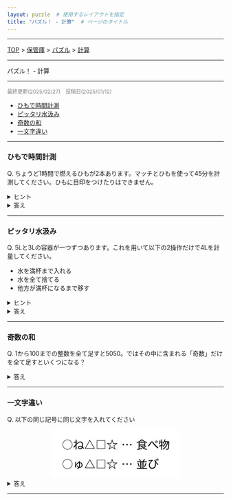```yaml
---
layout: puzzle  # 使用するレイアウトを指定
title: "パズル！ - 計算"  # ページのタイトル
---
```


---
[TOP](../index.html) > [保管庫](../SUMMARY.html) > [パズル](./puzzle_home.html) > [計算](./puzzle_keisan.html)

---
<div class="page-title">パズル！ - 計算</div>

---

<p style="color: gray; font-size: 12px;">
最終更新(2025/02/27)　投稿日(2025/01/12)
</p>

<ul>
  <li><a href="#ひもで時間計測">ひもで時間計測</a></li>
  <li><a href="#ピッタリ水汲み">ピッタリ水汲み</a></li>
  <li><a href="#奇数の和">奇数の和</a></li>
  <li><a href="#一文字違い">一文字違い</a></li>
  <!-- <li><a href="#タイトル">タイトル</a></li> -->
</ul>


---
### ひもで時間計測
Q. ちょうど1時間で燃えるひもが2本あります。マッチとひもを使って45分を計測してください。ひもに目印をつけたりはできません。
<details>
  <summary> ヒント </summary>
  1時間以外を計測するためにできることを探す。<br>
  両端から同時に火をつけることで半分の時間を計測できることに気付けるかが勝負である。
</details>
<details>
  <summary> 答え </summary>
  初めに火を3箇所(一本目の両端と二本目の片端)につけて、一本目が燃え切った時点で30分が計測できる。そのタイミングで二本目の端に火をつけることで、残り30分の半分である15分を加え、目標の45分が測れる。
</details>

---

### ピッタリ水汲み
Q. 5Lと3Lの容器が一つずつあります。これを用いて以下の2操作だけで4Lを計量してください。
- 水を満杯まで入れる
- 水を全て捨てる
- 他方が満杯になるまで移す
<details>
  <summary> ヒント </summary>
  4Lを(3+1)Lと見るなら1Lを作りたい。<br>
  他にも(5-1)Lと見るなら5L満杯から3L容器に1L入れることを考える。その時の3L容器に2Lだけあれば良い。<br>
  つまり3, 5以外にも1, 2Lの水を作ることを目標にする。
</details>
<details>
  <summary> 答え </summary>
  解法は一つではないですのであくまで2つ例を紹介します。
  <ul>
    <li>5L容器を満杯にし、3L容器に移す</li>
    <li>3L容器の水を捨てて、5L容器に残った2Lを3L容器に移す</li>
    <li>5L容器を満杯にし、3L容器に1L分移すことで5L容器に4L残る。</li>
  </ul>
  他の解法としても
  <ul>
    <li>3L容器を満たして、5L容器に移す。</li>
    <li>もう一度3L容器を満たして5L容器に2L分移す。</li>
    <li>5L容器を空にして、3L容器に残った1L分を5Lに移す。</li>
    <li>3L容器を満たして5L容器に移して4Lとなる。</li>
  </ul>
</details>

---

### 奇数の和
Q. 1から100までの整数を全て足すと5050。ではその中に含まれる「奇数」だけを全て足すといくつになる？
<details>
  <summary> 答え </summary>
  <p>A. 2500</p>
  <p>下の図の様に二つのブロックに分けて考える。<br>
  \(A+B=5050\)であり、AとBの差は1ずつ50回あるので
  \(B-A=50\)<br>
  従って奇数のブロックは\(A=2500\)</p>
</details>

---

<div class = "question">
  <h3 class="title" id = "一文字違い">一文字違い</h3>
  <div class="statement">
  <p>Q. 以下の同じ記号に同じ文字を入れてください</p>
  <div style="text-align: center;">
    <img src="../Image/puzzle/sonota/puzzle_sonota_ichimojichigai.jpg" style="width: 300px;">
  </div>
  <details>
    <summary> 答え </summary>
    <p>A. じねんじょ/じゅんじょ</p>
    <p>考えやすい下のヒントを先に見ましょう。「じゅんばん」や「じゅんじょ」を想起できれば、上のヒントで「じねん~」と絞って答えに行けます。自然薯を知りたいところ<br>
    引用元: <a href="https://youtu.be/C0wOIlbSQrY?t=340" target="_blank" rel="noopener">動画</a>, <a href="https://www.youtube.com/@capriccio" target="_blank" rel="noopener">カプリティオチャンネル</a></p>
  </details>
  </div>
</div>

---